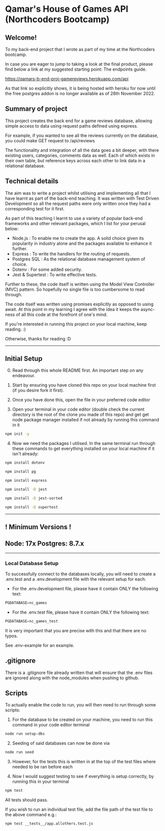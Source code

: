 # Qamar's House of Games API (Northcoders Bootcamp)

## Welcome!

To my back-end project that I wrote as part of my time at the Northcoders bootcamp.

In case you are eager to jump to taking a look at the final product, please find below a link at my suggested starting point: The endpoints guide.

https://qamars-b-end-proj-gamereviews.herokuapp.com/api

As that link so explicitly shows, it is being hosted with heroku for now until the free postgres addon is no longer available as of 28th November 2022.

## Summary of project

This project creates the back end for a game reviews database, allowing simple access to data using request paths defined using express.

For example, if you wanted to see all the reviews currently on the database, you could make GET request to /api/reviews

The functionality and integration of all the data goes a bit deeper, with there existing users, categories, comments data as well.
Each of which exists in their own table, but reference keys across each other to link data in a relational database.


## Technical details

The aim was to write a project whilst utilising and implementing all that I have learnt as part of the back-end teaching.
It was written with Test Driven Development so all the request paths were only written once they had a corresponding test for it first.

As part of this teaching I learnt to use a variety of popular back-end frameworks and other relevant packages, which I list for your perusal below:

- Node.js : To enable me to create the app. A solid choice given its popularity in industry alone and the packages available to enhance it further.
- Express : To write the handlers for the routing of requests.
- Postgres SQL : As the relational database management system of choice.
- Dotenv : For some added security.
- Jest & Supertest : To write effective tests.


Further to these, the code itself is written using the Model View Controller (MVC) pattern. So hopefully no single file is too cumbersome to read through.

The code itself was written using promises explicitly as opposed to using await. At this point in my learning I agree with the idea it keeps the async-ness of all this code at the forefront of one's mind.

If you're interested in running this project on your local machine, keep reading. :)

Otherwise, thanks for reading :D

----------------------------

## Initial Setup

0. Read through this whole README first. An important step on any endeavour.

1. Start by ensuring you have cloned this repo on your local machine first (if you desire fork it first). 

2. Once you have done this, open the file in your preferred code editor

3. Open your terminal in your code editor (double check the current directory is the root of the clone you made of this repo) and get get node package manager installed if not already by running this command in it
``` bash
npm init -y
```
4. Now we need the packages I utilised. In the same terminal run through these commands to get everything installed on your local machine if it isn't already:
``` bash
npm install dotenv
```
``` bash
npm install pg
```
``` bash
npm install express
```
``` bash
npm install -D jest
```
``` bash
npm install -D jest-sorted
```
``` bash
npm install -D supertest
```
----------------------------
## ! Minimum Versions !

## Node: 17x Postgres: 8.7.x
----------------------------

### Local Database Setup

To successfully connect to the databases locally, you will need to create a .env.test and a .env.development file with the relevant setup for each.

-   For the .env.development file, please have it contain ONLY the following text:
``` js
PGDATABASE=nc_games
```
-   For the .env.test file, please have it contain ONLY the following text:
``` js
PGDATABASE=nc_games_test
``` 
It is very important that you are precise with this and that there are no typos.

See .env-example for an example.

## .gitignore

There is a .gitignore file already written that will ensure that the .env files are ignored along with the node_modules when pushing to github.

## Scripts

To actually enable the code to run, you will then need to run through some scripts:

1. For the database to be created on your machine, you need to run this command in your code editor terminal
``` bash
node run setup-dbs
``` 
2. Seeding of said databases can now be done via
``` bash
node run seed
``` 
3. However, for the tests this is written in at the top of the test files where needed to be ran before each 

4. Now I would suggest testing to see if everything is setup correctly, by running this in your terminal
``` bash
npm test
``` 
All tests should pass.

If you wish to run an individual test file, add the file path of the test file to the above command e.g.:
``` bash
npm test __tests__/app.allothers.test.js 
```
